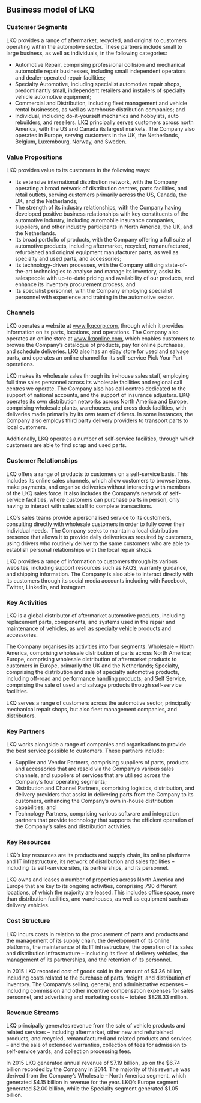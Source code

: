 Business model of LKQ
---------------------

 ### Customer Segments

 LKQ provides a range of aftermarket, recycled, and original to customers operating within the automotive sector. These partners include small to large business, as well as individuals, in the following categories:

  * Automotive Repair, comprising professional collision and mechanical automobile repair businesses, including small independent operators and dealer-operated repair facilities;
 * Specialty Automotive, including specialist automotive repair shops, predominantly small, independent retailers and installers of specialty vehicle automotive equipment;
 * Commercial and Distribution, including fleet management and vehicle rental businesses, as well as warehouse distribution companies; and
 * Individual, including do-it-yourself mechanics and hobbyists, auto rebuilders, and resellers.
  LKQ principally serves customers across north America, with the US and Canada its largest markets. The Company also operates in Europe, serving customers in the UK, the Netherlands, Belgium, Luxembourg, Norway, and Sweden.

 ### Value Propositions

 LKQ provides value to its customers in the following ways:

  * Its extensive international distribution network, with the Company operating a broad network of distribution centres, parts facilities, and retail outlets, serving customers primarily across the US, Canada, the UK, and the Netherlands;
 * The strength of its industry relationships, with the Company having developed positive business relationships with key constituents of the automotive industry, including automobile insurance companies, suppliers, and other industry participants in North America, the UK, and the Netherlands.
 * Its broad portfolio of products, with the Company offering a full suite of automotive products, including aftermarket, recycled, remanufactured, refurbished and original equipment manufacturer parts, as well as specialty and used parts, and accessories;
 * Its technology-driven processes, with the Company utilising state-of-the-art technologies to analyse and manage its inventory, assist its salespeople with up-to-date pricing and availability of our products, and enhance its inventory procurement process; and
 * Its specialist personnel, with the Company employing specialist personnel with experience and training in the automotive sector.
  ### Channels

 LKQ operates a website at www.lkqcorp.com, through which it provides information on its parts, locations, and operations. The Company also operates an online store at www.lkqonline.com, which enables customers to browse the Company’s catalogue of products, pay for online purchases, and schedule deliveries. LKQ also has an eBay store for used and salvage parts, and operates an online channel for its self-service Pick Your Part operations.

 LKQ makes its wholesale sales through its in-house sales staff, employing full time sales personnel across its wholesale facilities and regional call centres we operate. The Company also has call centres dedicated to the support of national accounts, and the support of insurance adjusters. LKQ operates its own distribution networks across North America and Europe, comprising wholesale plants, warehouses, and cross dock facilities, with deliveries made primarily by its own team of drivers. In some instances, the Company also employs third party delivery providers to transport parts to local customers.

 Additionally, LKQ operates a number of self-service facilities, through which customers are able to find scrap and used parts.

 ### Customer Relationships

 LKQ offers a range of products to customers on a self-service basis. This includes its online sales channels, which allow customers to browse items, make payments, and organise deliveries without interacting with members of the LKQ sales force. It also includes the Company’s network of self-service facilities, where customers can purchase parts in person, only having to interact with sales staff to complete transactions.

 LKQ’s sales teams provide a personalised service to its customers, consulting directly with wholesale customers in order to fully cover their individual needs.  The Company seeks to maintain a local distribution presence that allows it to provide daily deliveries as required by customers, using drivers who routinely deliver to the same customers who are able to establish personal relationships with the local repair shops.

 LKQ provides a range of information to customers through its various websites, including support resources such as FAQS, warranty guidance, and shipping information. The Company is also able to interact directly with its customers through its social media accounts including with Facebook, Twitter, LinkedIn, and Instagram.

 ### Key Activities

 LKQ is a global distributor of aftermarket automotive products, including replacement parts, components, and systems used in the repair and maintenance of vehicles, as well as specialty vehicle products and accessories.

 The Company organises its activities into four segments: Wholesale – North America, comprising wholesale distribution of parts across North America; Europe, comprising wholesale distribution of aftermarket products to customers in Europe, primarily the UK and the Netherlands; Specialty, comprising the distribution and sale of specialty automotive products, including off-road and performance handling products; and Self Service, comprising the sale of used and salvage products through self-service facilities.

 LKQ serves a range of customers across the automotive sector, principally mechanical repair shops, but also fleet management companies, and distributors.

 ### Key Partners

 LKQ works alongside a range of companies and organisations to provide the best service possible to customers. These partners include:

  * Supplier and Vendor Partners, comprising suppliers of parts, products and accessories that are resold via the Company’s various sales channels, and suppliers of services that are utilised across the Company’s four operating segments;
 * Distribution and Channel Partners, comprising logistics, distribution, and delivery providers that assist in delivering parts from the Company to its customers, enhancing the Company’s own in-house distribution capabilities; and
 * Technology Partners, comprising various software and integration partners that provide technology that supports the efficient operation of the Company’s sales and distribution activities.
  ### Key Resources

 LKQ’s key resources are its products and supply chain, its online platforms and IT infrastructure, its network of distribution and sales facilities – including its self-service sites, its partnerships, and its personnel.

 LKQ owns and leases a number of properties across North America and Europe that are key to its ongoing activities, comprising 790 different locations, of which the majority are leased. This includes office space, more than distribution facilities, and warehouses, as well as equipment such as delivery vehicles.

 ### Cost Structure

 LKQ incurs costs in relation to the procurement of parts and products and the management of its supply chain, the development of its online platforms, the maintenance of its IT infrastructure, the operation of its sales and distribution infrastructure – including its fleet of delivery vehicles, the management of its partnerships, and the retention of its personnel.

 In 2015 LKQ recorded cost of goods sold in the amount of $4.36 billion, including costs related to the purchase of parts, freight, and distribution of inventory. The Company’s selling, general, and administrative expenses – including commission and other incentive compensation expenses for sales personnel, and advertising and marketing costs – totaled $828.33 million.

 ### Revenue Streams

 LKQ principally generates revenue from the sale of vehicle products and related services – including aftermarket, other new and refurbished products, and recycled, remanufactured and related products and services – and the sale of extended warranties, collection of fees for admission to self-service yards, and collection processing fees.

 In 2015 LKQ generated annual revenue of $7.19 billion, up on the $6.74 billion recorded by the Company in 2014. The majority of this revenue was derived from the Company’s Wholesale – North America segment, which generated $4.15 billion in revenue for the year. LKQ’s Europe segment generated $2.00 billion, while the Specialty segment generated $1.05 billion.